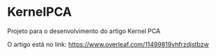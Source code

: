 # KernelPCA
Projeto para o desenvolvimento do artigo Kernel PCA

O artigo está no link: https://www.overleaf.com/11499819vhfrzdjstbzw
